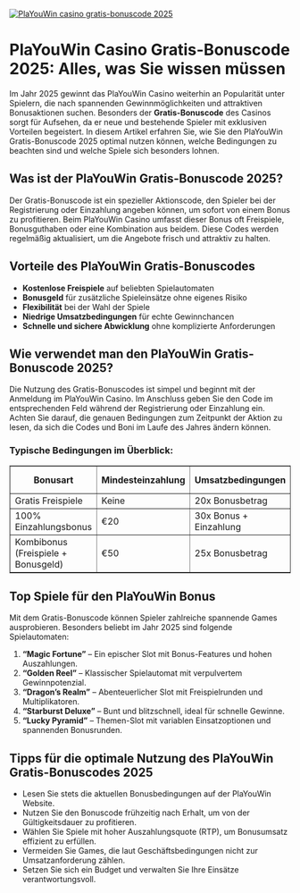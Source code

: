 [![PlaYouWin casino gratis-bonuscode 2025](https://123-caf.pages.dev/gitsignup.png)](https://vrmoo.ru/Bt82HjjY)

<h1>PlaYouWin Casino Gratis-Bonuscode 2025: Alles, was Sie wissen müssen</h1>  <p>Im Jahr 2025 gewinnt das PlaYouWin Casino weiterhin an Popularität unter Spielern, die nach spannenden Gewinnmöglichkeiten und attraktiven Bonusaktionen suchen. Besonders der <strong>Gratis-Bonuscode</strong> des Casinos sorgt für Aufsehen, da er neue und bestehende Spieler mit exklusiven Vorteilen begeistert. In diesem Artikel erfahren Sie, wie Sie den PlaYouWin Gratis-Bonuscode 2025 optimal nutzen können, welche Bedingungen zu beachten sind und welche Spiele sich besonders lohnen.</p>  <h2>Was ist der PlaYouWin Gratis-Bonuscode 2025?</h2>  <p>Der Gratis-Bonuscode ist ein spezieller Aktionscode, den Spieler bei der Registrierung oder Einzahlung angeben können, um sofort von einem Bonus zu profitieren. Beim PlaYouWin Casino umfasst dieser Bonus oft Freispiele, Bonusguthaben oder eine Kombination aus beidem. Diese Codes werden regelmäßig aktualisiert, um die Angebote frisch und attraktiv zu halten.</p>  <h2>Vorteile des PlaYouWin Gratis-Bonuscodes</h2>  <ul>   <li><strong>Kostenlose Freispiele</strong> auf beliebten Spielautomaten</li>   <li><strong>Bonusgeld</strong> für zusätzliche Spieleinsätze ohne eigenes Risiko</li>   <li><strong>Flexibilität</strong> bei der Wahl der Spiele</li>   <li><strong>Niedrige Umsatzbedingungen</strong> für echte Gewinnchancen</li>   <li><strong>Schnelle und sichere Abwicklung</strong> ohne komplizierte Anforderungen</li> </ul>  <h2>Wie verwendet man den PlaYouWin Gratis-Bonuscode 2025?</h2>  <p>Die Nutzung des Gratis-Bonuscodes ist simpel und beginnt mit der Anmeldung im PlaYouWin Casino. Im Anschluss geben Sie den Code im entsprechenden Feld während der Registrierung oder Einzahlung ein. Achten Sie darauf, die genauen Bedingungen zum Zeitpunkt der Aktion zu lesen, da sich die Codes und Boni im Laufe des Jahres ändern können.</p>  <h3>Typische Bedingungen im Überblick:</h3>  <table border="1" cellpadding="8" cellspacing="0" style="border-collapse: collapse; width: 100%;">   <thead>     <tr>       <th>Bonusart</th>       <th>Mindesteinzahlung</th>       <th>Umsatzbedingungen</th>       <th>Maximaler Gewinn</th>       <th>Gültigkeitsdauer</th>     </tr>   </thead>   <tbody>     <tr>       <td>Gratis Freispiele</td>       <td>Keine</td>       <td>20x Bonusbetrag</td>       <td>€100</td>       <td>7 Tage</td>     </tr>     <tr>       <td>100% Einzahlungsbonus</td>       <td>€20</td>       <td>30x Bonus + Einzahlung</td>       <td>€500</td>       <td>14 Tage</td>     </tr>     <tr>       <td>Kombibonus (Freispiele + Bonusgeld)</td>       <td>€50</td>       <td>25x Bonusbetrag</td>       <td>€300</td>       <td>10 Tage</td>     </tr>   </tbody> </table>  <h2>Top Spiele für den PlaYouWin Bonus</h2>  <p>Mit dem Gratis-Bonuscode können Spieler zahlreiche spannende Games ausprobieren. Besonders beliebt im Jahr 2025 sind folgende Spielautomaten:</p>  <ol>   <li><strong>“Magic Fortune”</strong> – Ein epischer Slot mit Bonus-Features und hohen Auszahlungen.</li>   <li><strong>“Golden Reel”</strong> – Klassischer Spielautomat mit verpulvertem Gewinnpotenzial.</li>   <li><strong>“Dragon’s Realm”</strong> – Abenteuerlicher Slot mit Freispielrunden und Multiplikatoren.</li>   <li><strong>“Starburst Deluxe”</strong> – Bunt und blitzschnell, ideal für schnelle Gewinne.</li>   <li><strong>“Lucky Pyramid”</strong> – Themen-Slot mit variablen Einsatzoptionen und spannenden Bonusrunden.</li> </ol>  <h2>Tipps für die optimale Nutzung des PlaYouWin Gratis-Bonuscodes 2025</h2>  <ul>   <li>Lesen Sie stets die aktuellen Bonusbedingungen auf der PlaYouWin Website.</li>   <li>Nutzen Sie den Bonuscode frühzeitig nach Erhalt, um von der Gültigkeitsdauer zu profitieren.</li>   <li>Wählen Sie Spiele mit hoher Auszahlungsquote (RTP), um Bonusumsatz effizient zu erfüllen.</li>   <li>Vermeiden Sie Games, die laut Geschäftsbedingungen nicht zur Umsatzanforderung zählen.</li>   <li>Setzen Sie sich ein Budget und verwalten Sie Ihre Einsätze verantwortungsvoll.</li> </ul>